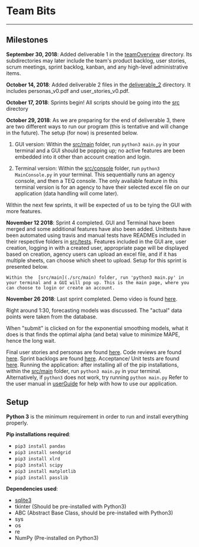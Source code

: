 # Team Bits
---

## Milestones

**September 30, 2018**: Added deliverable 1 in the [teamOverview](./teamOverview) directory. Its subdirectories may later include the team's product backlog, user stories, scrum meetings, sprint backlog, kanban, and any high-level administrative items.

**October 14, 2018**: Added deliverable 2 files in the [deliverable_2](./teamOverview/deliverable_2) directory. It includes personas_v0.pdf and user_stories_v0.pdf.

**October 17, 2018**: Sprints begin! All scripts should be going into the [src](./src) directory

**October 29, 2018**: As we are preparing for the end of deliverable 3, there are two different ways to run our program (this is tentative and will change in the future). The setup (for now) is presented below.
  1. GUI version: Within the [src/main](./src/main) folder, run `python3 main.py` in your terminal and a GUI should be popping up; no active features are been embedded into it other than account creation and login.

  2. Terminal version: Within the [src/console](./src/console) folder, run `python3 MainConsole.py` in your terminal. This sequentially runs an agency console, and then a TEQ console. The only available feature in this terminal version is for an agency to have their selected excel file on our application (data handling will come later).

Within the next few sprints, it will be expected of us to be tying the GUI with more features.

**November 12 2018**: Sprint 4 completed. GUI and Terminal have been merged and some additional features have also been added. Unittests have been automated using travis and manual tests have READMEs included in their respective folders in [src/tests](./src/tests). Features included in the GUI are, user creation, logging in with a created user, appropriate page will be displayed based on creation, agency users can upload an excel file, and if it has multiple sheets, can choose which sheet to upload. Setup for this sprint is presented below.

    Within the  [src/main](./src/main) folder, run 'python3 main.py' in your terminal and a GUI will pop up. This is the main page, where you can choose to login or create an account.

**November 26 2018**: Last sprint completed. Demo video is found [here](https://www.youtube.com/watch?v=1fzJtAM_alk).

Right around 1:30, forecasting models was discussed. The "actual" data points were taken from the database. 

When "submit" is clicked on for the exponential smoothing models, what it does is that finds the optimal alpha (and beta) value to minimize MAPE, hence the long wait.

Final user stories and personas are found [here](./teamOverview/productBacklog). Code reviews are found [here](./teamOverview/code_review). Sprint backlogs are found [here](./teamOverview/sprintBacklog). Acceptance/ Unit tests are found [here](./src/tests). Running the application: after installing all of the pip installations, within the  [src/main](./src/main) folder, run `python3 main.py` in your terminal. Alternatively, if `python3` does not work, try running `python main.py` Refer to the user manual in [userGuide](./userGuide) for help with how to use our application.


## Setup

**Python 3** is the minimum requirement in order to run and install everything properly.

**Pip installations required**:
- `pip3 install pandas`
- `pip3 install sendgrid`
- `pip3 install xlrd`
- `pip3 install scipy`
- `pip3 install matplotlib`
- `pip3 install passlib`
 
**Dependencies used**:
- [sqlite3](https://www.sqlite.org/download.html)
- tkinter (Should be pre-installed with Python3)
- ABC (Abstract Base Class, should be pre-installed with Python3)
- sys
- os
- re
- NumPy (Pre-installed on Python3)
